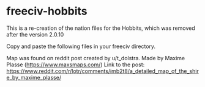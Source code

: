 # freeciv-hobbits
This is a re-creation of the nation files for the Hobbits, which was removed after the version 2.0.10 

Copy and paste the following files in your freeciv directory.


Map was found on reddit post created by u/t_dolstra. 
Made by Maxime Plasse (https://www.maxsmaps.com/)
Link to the post: https://www.reddit.com/r/lotr/comments/imb2t8/a_detailed_map_of_the_shire_by_maxime_plasse/
